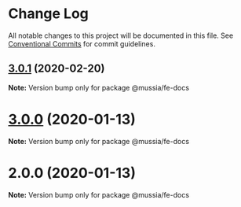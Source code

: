 # Change Log

All notable changes to this project will be documented in this file.
See [Conventional Commits](https://conventionalcommits.org) for commit guidelines.

## [3.0.1](https://github.com/yurikrupnik/mussia3/compare/@mussia/fe-docs@3.0.0...@mussia/fe-docs@3.0.1) (2020-02-20)

**Note:** Version bump only for package @mussia/fe-docs





# [3.0.0](https://github.com/yurikrupnik/mussia3/compare/@mussia/fe-docs@2.0.0...@mussia/fe-docs@3.0.0) (2020-01-13)

**Note:** Version bump only for package @mussia/fe-docs





# 2.0.0 (2020-01-13)

**Note:** Version bump only for package @mussia/fe-docs
